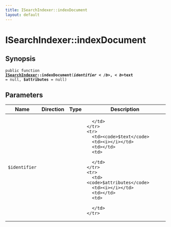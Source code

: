 ```yaml
---
title: ISearchIndexer::indexDocument
layout: default
---
```


# ISearchIndexer::indexDocument

## Synopsis

<code>public function <b><a href="ISearchIndexer">ISearchIndexer</a>::indexDocument</b>(<b>$identifier</b>, <b>$text</b> = null, <b>$attributes</b> = null)</code>

## Parameters

<table>
  <thead>
    <tr>
      <th>Name</th>
      <th>Direction</th>
      <th>Type</th>
      <th>Description</th>
    </tr>
  </thead>
  <tbody>
    <tr>
      <td><code>$identifier</code>
      <td><i></i></td>
      <td></td>
      <td>

      </td>
    </tr>
    <tr>
      <td><code>$text</code>
      <td><i></i></td>
      <td></td>
      <td>

      </td>
    </tr>
    <tr>
      <td><code>$attributes</code>
      <td><i></i></td>
      <td></td>
      <td>

      </td>
    </tr>
  </tbody>
</table>

